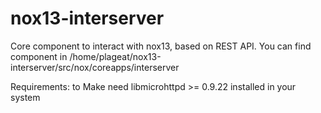nox13-interserver
=================

Core component to interact with nox13, based on REST API.
You can find component in /home/plageat/nox13-interserver/src/nox/coreapps/interserver

Requirements:
	to Make need libmicrohttpd >= 0.9.22 installed in your system
